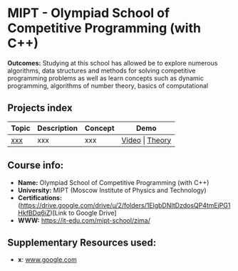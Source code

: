 # MIPT - Olympiad School of Competitive Programming (with C++)

**Outcomes:** Studying at this school has allowed be to explore numerous algorithms, data structures and methods for solving competitive programming problems as well as learn concepts such as dynamic programming, algorithms of number theory, basics of computational

## Projects index

<table>
    <thead>
        <tr>
            <th>Topic</th>
            <th>Description</th>
            <th>Concept</th>
            <th>Demo</th>
        </tr>
    </thead>
    <tbody>
        <tr>
            <td><a href="./x/x">xxx</a></td>
            <td>xxx</td>
            <td>xxx</td>
            <td>
                <a href="www.google.com">Video</a> |
                <a href="www.google.com">Theory</a>
            </td>
        </tr>
    </tbody>

</table>

## Course info:
* __Name:__ Olympiad School of Competitive Programming (with C++)
* __University:__ MIPT (Moscow Institute of Physics and Technology)
* __Certifications:__ (https://drive.google.com/drive/u/2/folders/1ElgbDNItDzdosQP4tmEjPG1HkfBDq6iZ)[Link to Google Drive]
* __WWW:__ https://it-edu.com/mipt-school/zima/

## Supplementary Resources used:
* __x__: www.google.com
